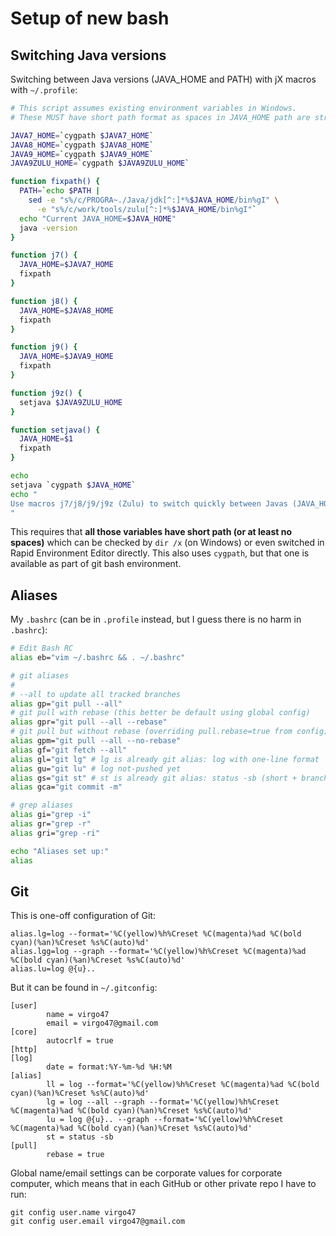 # Setup of new bash

## Switching Java versions

Switching between Java versions (JAVA_HOME and PATH) with jX macros with `~/.profile`:
```bash
# This script assumes existing environment variables in Windows.
# These MUST have short path format as spaces in JAVA_HOME path are strongly discouraged.

JAVA7_HOME=`cygpath $JAVA7_HOME`
JAVA8_HOME=`cygpath $JAVA8_HOME`
JAVA9_HOME=`cygpath $JAVA9_HOME`
JAVA9ZULU_HOME=`cygpath $JAVA9ZULU_HOME`

function fixpath() {
  PATH=`echo $PATH |
    sed -e "s%/c/PROGRA~./Java/jdk[^:]*%$JAVA_HOME/bin%gI" \
      -e "s%/c/work/tools/zulu[^:]*%$JAVA_HOME/bin%gI"`
  echo "Current JAVA_HOME=$JAVA_HOME"
  java -version
}

function j7() {
  JAVA_HOME=$JAVA7_HOME
  fixpath
}

function j8() {
  JAVA_HOME=$JAVA8_HOME
  fixpath
}

function j9() {
  JAVA_HOME=$JAVA9_HOME
  fixpath
}

function j9z() {
  setjava $JAVA9ZULU_HOME
}

function setjava() {
  JAVA_HOME=$1
  fixpath
}

echo
setjava `cygpath $JAVA_HOME`
echo "
Use macros j7/j8/j9/j9z (Zulu) to switch quickly between Javas (JAVA_HOME, PATH)
"
```

This requires that **all those variables have short path (or at least no spaces)** which can be checked
by `dir /x` (on Windows) or even switched in Rapid Environment Editor directly. This also uses `cygpath`,
but that one is available as part of git bash environment.

## Aliases

My `.bashrc` (can be in `.profile` instead, but I guess there is no harm in `.bashrc`):
```bash
# Edit Bash RC
alias eb="vim ~/.bashrc && . ~/.bashrc"

# git aliases
#
# --all to update all tracked branches
alias gp="git pull --all"
# git pull with rebase (this better be default using global config)
alias gpr="git pull --all --rebase"
# git pull but without rebase (overriding pull.rebase=true from config)
alias gpm="git pull --all --no-rebase"
alias gf="git fetch --all"
alias gl="git lg" # lg is already git alias: log with one-line format
alias gu="git lu" # log not-pushed yet
alias gs="git st" # st is already git alias: status -sb (short + branch info)
alias gca="git commit -m"

# grep aliases
alias gi="grep -i"
alias gr="grep -r"
alias gri="grep -ri"

echo "Aliases set up:"
alias
```

## Git

This is one-off configuration of Git:
```
alias.lg=log --format='%C(yellow)%h%Creset %C(magenta)%ad %C(bold cyan)(%an)%Creset %s%C(auto)%d'
alias.lgg=log --graph --format='%C(yellow)%h%Creset %C(magenta)%ad %C(bold cyan)(%an)%Creset %s%C(auto)%d'
alias.lu=log @{u}..
```

But it can be found in `~/.gitconfig`:
```
[user]
        name = virgo47
        email = virgo47@gmail.com
[core]
        autocrlf = true
[http]
[log]
        date = format:%Y-%m-%d %H:%M
[alias]
        ll = log --format='%C(yellow)%h%Creset %C(magenta)%ad %C(bold cyan)(%an)%Creset %s%C(auto)%d'
        lg = log --all --graph --format='%C(yellow)%h%Creset %C(magenta)%ad %C(bold cyan)(%an)%Creset %s%C(auto)%d'
        lu = log @{u}.. --graph --format='%C(yellow)%h%Creset %C(magenta)%ad %C(bold cyan)(%an)%Creset %s%C(auto)%d'
        st = status -sb
[pull]
        rebase = true
```

Global name/email settings can be corporate values for corporate computer, which means that in
each GitHub or other private repo I have to run:

```
git config user.name virgo47
git config user.email virgo47@gmail.com
```
